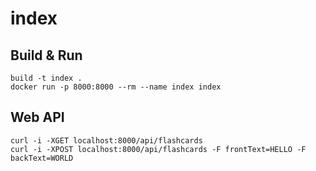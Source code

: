 # index

## Build & Run
```
build -t index .
docker run -p 8000:8000 --rm --name index index
```

## Web API
```
curl -i -XGET localhost:8000/api/flashcards
curl -i -XPOST localhost:8000/api/flashcards -F frontText=HELLO -F backText=WORLD
```